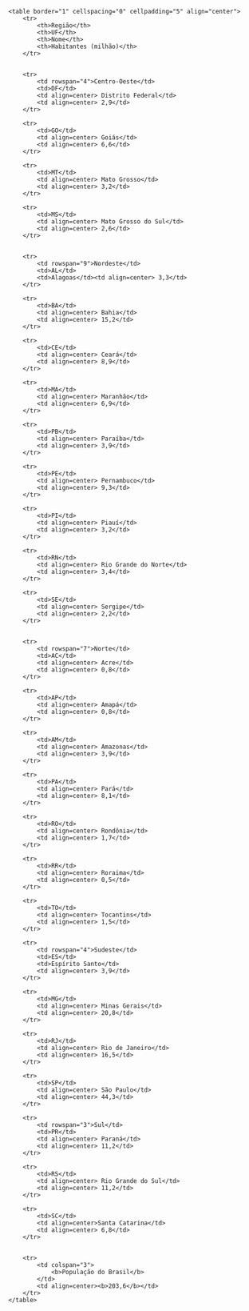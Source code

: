 <!DOCTYPE html>
<html lang="pt-BR">
<head>
    <meta charset="UTF-8">
    <meta name="viewport" content="width=device-width, initial-scale=1.0">
    <title>População do Brasil</title>
</head>
<body>

    <table border="1" cellspacing="0" cellpadding="5" align="center">
        <tr>
            <th>Região</th>
            <th>UF</th>
            <th>Nome</th>
            <th>Habitantes (milhão)</th>
        </tr>

       
        <tr>
            <td rowspan="4">Centro-Oeste</td>
            <td>DF</td>
            <td align=center> Distrito Federal</td>
            <td align=center> 2,9</td>
        </tr>

        <tr>
            <td>GO</td>
            <td align=center> Goiás</td>
            <td align=center> 6,6</td>
        </tr>

        <tr>
            <td>MT</td>
            <td align=center> Mato Grosso</td>
            <td align=center> 3,2</td>
        </tr>

        <tr>
            <td>MS</td>
            <td align=center> Mato Grosso do Sul</td>
            <td align=center> 2,6</td>
        </tr>

    
        <tr>
            <td rowspan="9">Nordeste</td>
            <td>AL</td>
            <td>Alagoas</td><td align=center> 3,3</td>
        </tr>

        <tr>
            <td>BA</td>
            <td align=center> Bahia</td>
            <td align=center> 15,2</td>
        </tr>

        <tr>
            <td>CE</td>
            <td align=center> Ceará</td>
            <td align=center> 8,9</td>
        </tr>

        <tr>
            <td>MA</td>
            <td align=center> Maranhão</td>
            <td align=center> 6,9</td>
        </tr>

        <tr>
            <td>PB</td>
            <td align=center> Paraíba</td>
            <td align=center> 3,9</td>
        </tr>

        <tr>
            <td>PE</td>
            <td align=center> Pernambuco</td>
            <td align=center> 9,3</td>
        </tr>

        <tr>
            <td>PI</td>
            <td align=center> Piauí</td>
            <td align=center> 3,2</td>
        </tr>

        <tr>
            <td>RN</td>
            <td align=center> Rio Grande do Norte</td>
            <td align=center> 3,4</td>
        </tr>

        <tr>
            <td>SE</td>
            <td align=center> Sergipe</td>
            <td align=center> 2,2</td>
        </tr>

        
        <tr>
            <td rowspan="7">Norte</td>
            <td>AC</td>
            <td align=center> Acre</td>
            <td align=center> 0,8</td>
        </tr>

        <tr>
            <td>AP</td>
            <td align=center> Amapá</td>
            <td align=center> 0,8</td>
        </tr>

        <tr>
            <td>AM</td>
            <td align=center> Amazonas</td>
            <td align=center> 3,9</td>
        </tr>

        <tr>
            <td>PA</td>
            <td align=center> Pará</td>
            <td align=center> 8,1</td>
        </tr>

        <tr>
            <td>RO</td>
            <td align=center> Rondônia</td>
            <td align=center> 1,7</td>
        </tr>

        <tr>
            <td>RR</td>
            <td align=center> Roraima</td>
            <td align=center> 0,5</td>
        </tr>

        <tr>
            <td>TO</td>
            <td align=center> Tocantins</td>
            <td align=center> 1,5</td>
        </tr>

        <tr>
            <td rowspan="4">Sudeste</td>
            <td>ES</td>
            <td>Espírito Santo</td>
            <td align=center> 3,9</td>
        </tr>

        <tr>
            <td>MG</td>
            <td align=center> Minas Gerais</td>
            <td align=center> 20,8</td>
        </tr>

        <tr>
            <td>RJ</td>
            <td align=center> Rio de Janeiro</td>
            <td align=center> 16,5</td>
        </tr>

        <tr>
            <td>SP</td>
            <td align=center> São Paulo</td>
            <td align=center> 44,3</td>
        </tr>

        <tr>
            <td rowspan="3">Sul</td>
            <td>PR</td>
            <td align=center> Paraná</td>
            <td align=center> 11,2</td>
        </tr>

        <tr>
            <td>RS</td>
            <td align=center> Rio Grande do Sul</td>
            <td align=center> 11,2</td>
        </tr>

        <tr>
            <td>SC</td>
            <td align=center>Santa Catarina</td>
            <td align=center> 6,8</td>
        </tr>
    

        <tr>
            <td colspan="3">
                <b>População do Brasil</b>
            </td>
            <td align=center><b>203,6</b></td>
        </tr>
    </table>

</body>
</html>
